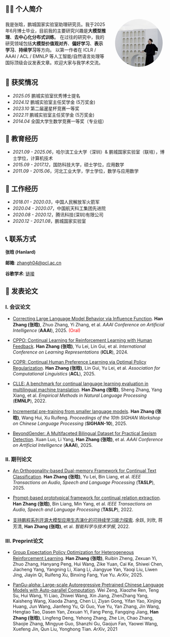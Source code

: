

 

## 👨‍🎓 个人简介

<div style="display: flex; align-items: center; flex-wrap: wrap; gap: 20px;">
  <div style="flex: 1 1 60%; min-width: 300px;">
    我是张晗，鹏城国家实验室助理研究员。我于2025年6月博士毕业，目前我的主要研究兴趣是<strong>大模型推理</strong>、<strong>去中心化分布式训练</strong>。  
    在过往的研究中，我的研究领域包括<strong>大模型价值观对齐</strong>、<strong>偏好学习</strong>、<strong>表示学习</strong>、<strong>持续学习</strong>等方向。  
    以第一作者在 ICLR / AAAI / ACL / EMNLP 等人工智能/自然语言处理等国际顶级会议发表文章。欢迎大家与我学术交流。
  </div>
<div style="flex: 1 1 30%; min-width: 150px; text-align: center;">
    <img src="tx.png" alt="张晗" style="max-width: 150px; border-radius: 50%;">
  </div>
</div>




## 🥇 获奖情况
- *2025.05* 鹏城实验室优秀博士提名
- *2024.12* 鹏城实验室主任奖学金 (5万奖金)
- *2023.10* 第二届暹星杯竞赛一等奖
- *2022.11* 鹏城实验室主任奖学金 (5万奖金)
- *2014.04* 全国大学生数学竞赛一等奖（专业组）

## 📖 教育经历
- *2021.09 - 2025.06*，哈尔滨工业大学（深圳）& 鹏城国家实验室（联培），博士学位，计算机技术
- *2015.09 - 2017.12*，国防科技大学，硕士学位，应用数学
- *2011.09 - 2015.06*，河北工业大学，学士学位，数学与应用数学

## 💼 工作经历
- *2018.01 - 2020.03*，中国人民解放军火箭军
- *2020.04 - 2020.07*，中国航天科工集团先进院
- *2020.08 - 2020.12*，腾讯科技(深圳)有限公司
- *2020.12 - 2021.08*，鹏城国家实验室

## 📞 联系方式

**张晗 (Hanlard)**

**邮箱**: zhangh04@pcl.ac.cn

**谷歌学术**: [链接](https://scholar.google.com/citations?user=lhdgPb8AAAAJ&hl=zh-CN)



 

## 📝 发表论文


### I. 会议论文
- [Correcting Large Language Model Behavior via Influence Function](https://ojs.aaai.org/index.php/AAAI/article/view/33586). **Han Zhang (张晗)**, Zhuo Zhang, Yi Zhang, et al. *AAAI Conference on Artificial Intelligence* (**AAAI**), 2025. <span style="color:red"> (Oral)</span>

- [CPPO: Continual Learning for Reinforcement Learning with Human Feedback](https://openreview.net/pdf?id=86zAUE80pP). **Han Zhang (张晗)**, Yu Lei, Lin Gui, et al. *International Conference on Learning Representations* (**ICLR**), 2024.

- [COPR: Continual Human Preference Learning via Optimal Policy Regularization](https://aclanthology.org/2025.findings-acl.281/). **Han Zhang (张晗)**, Lin Gui, Yu Lei, et al. *Association for Computational Linguistics* (**ACL**), 2025.

- [CLLE: A benchmark for continual language learning evaluation in multilingual machine translation](https://aclanthology.org/2022.findings-emnlp.30.pdf). **Han Zhang (张晗)**, Sheng Zhang, Yang Xiang, et al. *Empirical Methods in Natural Language Processing* (**EMNLP**), 2022.
 
- [Incremental pre-training from smaller language models](https://aclanthology.org/2024.sighan-1.5.pdf). **Han Zhang (张晗)**, Wang Hui, Xu Ruifeng. *Proceedings of the 10th SIGHAN Workshop on Chinese Language Processing* (**SIGHAN-10**), 2025.

- [BeyondGender: A Multifaceted Bilingual Dataset for Practical Sexism Detection](https://ojs.aaai.org/index.php/AAAI/article/view/34656). Xuan Luo, Li Yang, **Han Zhang (张晗)**, et al. *AAAI Conference on Artificial Intelligence* (**AAAI**), 2025.

### II. 期刊论文
- [An Orthogonality-based Dual-memory Framework for Continual Text Classification](https://ieeexplore.ieee.org/abstract/document/11027445). **Han Zhang (张晗)**, Yu Lei, Bin Liang, et al. *IEEE Transactions on Audio, Speech and Language Processing* (**TASLP**), 2025.

- [Prompt-based prototypical framework for continual relation extraction](https://ieeexplore.ieee.org/abstract/document/9860068). **Han Zhang (张晗)**, Bin Liang, Min Yang, et al. *IEEE Transactions on Audio, Speech and Language Processing* (**TASLP**), 2022.

- [支持鹏程系列开源大模型应用生态演化的可持续学习能力探索](https://ieeexplore.ieee.org/abstract/document/9860068). 余跃, 刘欣, 蒋芳清, **Han Zhang (张晗)**, et al. *智能科学与技术学报*, 2022.

### III. Preprint论文
- [Group Expectation Policy Optimization for Heterogeneous Reinforcement Learning](https://arxiv.org/pdf/2508.17850). **Han Zhang (张晗)**, Ruibin Zheng, Zexuan Yi, Zhuo Zhang, Hanyang Peng, Hui Wang, Zike Yuan, Cai Ke, Shiwei Chen, Jiacheng Yang, Yangning Li, Xiang Li, Jiangyue Yan, Yaoqi Liu, Liwen Jing, Jiayin Qi, Ruifeng Xu, Binxing Fang, Yue Yu. *ArXiv*, 2025.
 
- [PanGu-alpha: Large-scale Autoregressive Pretrained Chinese Language Models with Auto-parallel Computation](https://arxiv.org/abs/2104.12369). Wei Zeng, Xiaozhe Ren, Teng Su, Hui Wang, Yi Liao, Zhiwei Wang, Xin Jiang, ZhenZhang Yang, Kaisheng Wang, Xiaoda Zhang, Chen Li, Ziyan Gong, Yifan Yao, Xinjing Huang, Jun Wang, Jianfeng Yu, Qi Guo, Yue Yu, Yan Zhang, Jin Wang, Hengtao Tao, Dasen Yan, Zexuan Yi, Fang Peng, Fangqing Jiang, **Han Zhang (张晗)**, Lingfeng Deng, Yehong Zhang, Zhe Lin, Chao Zhang, Shaojie Zhang, Mingyue Guo, Shanzhi Gu, Gaojun Fan, Yaowei Wang, Xuefeng Jin, Qun Liu, Yonghong Tian. *ArXiv*, 2021



